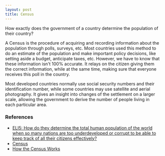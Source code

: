 ```yaml
---
layout: post
title: Census
---
```


How exactly does the government of a country determine the population of their country?

A Census is the procedure of acquiring and recording information about the population through polls, surveys, etc. Most countries used this method to do an estimate of the population and make important policy decisions, like setting aside a budget, anticipate taxes, etc. However, we have to know that these information isn't 100% accurate. It relays on the citizen giving them the correct information, while at the same time, making sure that everyone receives this poll in the country.

Most developed countries normally use social security numbers and their identification number, while some countries may use satellite and aerial photography. It gives an insight into changes of the settlement on a larger scale, allowing the government to derive the number of people living in each particular area.

### References

- [ELI5: How do they determine the total human population of the world when so many nations are too underdeveloped or corrupt to be able to keep track of all their citizens effectively?](https://www.reddit.com/r/explainlikeimfive/comments/i1fizb/eli5_how_do_they_determine_the_total_human)
- [Census](https://en.wikipedia.org/wiki/Census)
- [How the Census Works](https://people.howstuffworks.com/census.htm)
